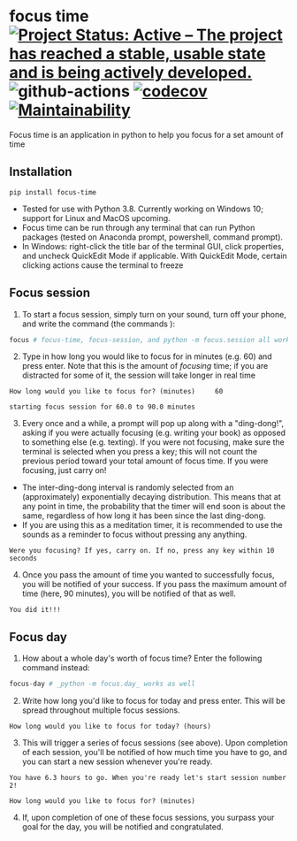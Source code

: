 # focus time [![Project Status: Active – The project has reached a stable, usable state and is being actively developed.](https://www.repostatus.org/badges/latest/active.svg)](https://www.repostatus.org/#active) ![github-actions](https://github.com/philshams/focus-time/actions/workflows/github-actions.yml/badge.svg) [![codecov](https://codecov.io/gh/philshams/focus-time/branch/master/graph/badge.svg?token=47QYGC78KA)](https://codecov.io/gh/philshams/focus-time) [![Maintainability](https://api.codeclimate.com/v1/badges/1ad02bb99ec75481e422/maintainability)](https://codeclimate.com/github/philshams/focus-time/maintainability)

Focus time is an application in python to help you focus for a set amount of time

## Installation
```
pip install focus-time
```
- Tested for use with Python 3.8. Currently working on Windows 10; support for Linux and MacOS upcoming. 
- Focus time can be run through any terminal that can run Python packages (tested on Anaconda prompt, powershell, command prompt).
- In Windows: right-click the title bar of the terminal GUI, click properties, and uncheck QuickEdit Mode if applicable. With QuickEdit Mode, certain clicking actions cause the terminal to freeze

## Focus session
1. To start a focus session, simply turn on your sound, turn off your phone, and write the command (the commands ):
```py
focus # focus-time, focus-session, and python -m focus.session all work as well
```
2. Type in how long you would like to focus for in minutes (e.g. 60) and press enter. Note that this is the amount of _focusing_ time; if you are distracted for some of it, the session will take longer in real time
```
How long would you like to focus for? (minutes)     60

starting focus session for 60.0 to 90.0 minutes
```
3. Every once and a while, a prompt will pop up along with a "ding-dong!", asking if you were actually focusing (e.g. writing your book) as opposed to something else (e.g. texting). If you were not focusing, make sure the terminal is selected when you press a key; this will not count the previous period toward your total amount of focus time. If you were focusing, just carry on!
- The inter-ding-dong interval is randomly selected from an (approximately) exponentially decaying distribution. This means that at any point in time, the probability that the timer will end soon is about the same, regardless of how long it has been since the last ding-dong.
- If you are using this as a meditation timer, it is recommended to use the sounds as a reminder to focus without pressing any anything.
```
Were you focusing? If yes, carry on. If no, press any key within 10 seconds
```
4. Once you pass the amount of time you wanted to successfully focus, you will be notified of your success. If you pass the maximum amount of time (here, 90 minutes), you will be notified of that as well.
```
You did it!!!
```

## Focus day

1. How about a whole day's worth of focus time? Enter the following command instead:
```py
focus-day # _python -m focus.day_ works as well
```
2. Write how long you'd like to focus for today and press enter. This will be spread throughout multiple focus sessions.
```
How long would you like to focus for today? (hours)
```
3. This will trigger a series of focus sessions (see above). Upon completion of each session, you'll be notified of how much time you have to go, and you can start a new session whenever you're ready.
```
You have 6.3 hours to go. When you're ready let's start session number 2!

How long would you like to focus for? (minutes) 
```
4. If, upon completion of one of these focus sessions, you surpass your goal for the day, you will be notified and congratulated.